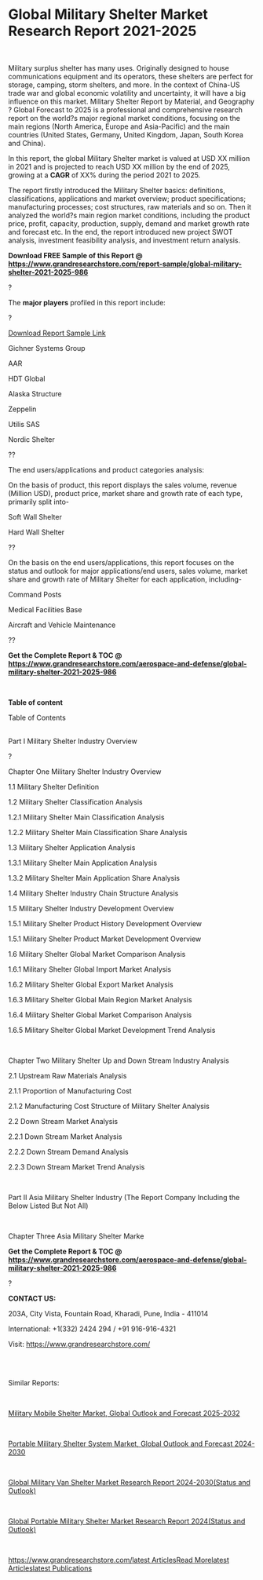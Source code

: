 <h1>Global Military Shelter Market Research Report 2021-2025</h1><br/><p>Military surplus shelter has many uses. Originally designed to house communications equipment and its operators, these shelters are perfect for storage, camping, storm shelters, and more. In the context of China-US trade war and global economic volatility and uncertainty, it will have a big influence on this market. Military Shelter Report by Material, and Geography ? Global Forecast to 2025 is a professional and comprehensive research report on the world?s major regional market conditions, focusing on the main regions (North America, Europe and Asia-Pacific) and the main countries (United States, Germany, United Kingdom, Japan, South Korea and China).</p>
 
 
 
 <p>In this report, the global Military Shelter market is valued at USD XX million in 2021 and is projected to reach USD XX million by the end of 2025, growing at a <strong>CAGR</strong> of XX% during the period 2021 to 2025.</p>
 
 
 
 <p>The report firstly introduced the Military Shelter basics: definitions, classifications, applications and market overview; product specifications; manufacturing processes; cost structures, raw materials and so on. Then it analyzed the world?s main region market conditions, including the product price, profit, capacity, production, supply, demand and market growth rate and forecast etc. In the end, the report introduced new project SWOT analysis, investment feasibility analysis, and investment return analysis.</p>
 
 
 
 <div><b>Download FREE Sample of this Report @ <a href="https://www.grandresearchstore.com/report-sample/global-military-shelter-2021-2025-986">https://www.grandresearchstore.com/report-sample/global-military-shelter-2021-2025-986</a></b></div>
 
 
 
 <p>? </p>
 
 
 
 <p>The <strong>major players</strong> profiled in this report include:</p>
 
 
 
 <p>? </p>
 
 
 
 <p><a href="https://www.grandresearchstore.com/mr-admin/report-sample/global-military-shelter-2021-2025-986">Download Report Sample Link</a></p>
 
 
 
 <p>Gichner Systems Group</p>
 
 
 
 <p>AAR</p>
 
 
 
 <p>HDT Global</p>
 
 
 
 <p>Alaska Structure</p>
 
 
 
 <p>Zeppelin</p>
 
 
 
 <p>Utilis SAS</p>
 
 
 
 <p>Nordic Shelter</p>
 
 
 
 <p>??</p>
 
 
 
 <p>The end users/applications and product categories analysis:</p>
 
 
 
 <p>On the basis of product, this report displays the sales volume, revenue (Million USD), product price, market share and growth rate of each type, primarily split into-</p>
 
 
 
 <p>Soft Wall Shelter</p>
 
 
 
 <p>Hard Wall Shelter</p>
 
 
 
 <p>??</p>
 
 
 
 <p>On the basis on the end users/applications, this report focuses on the status and outlook for major applications/end users, sales volume, market share and growth rate of Military Shelter for each application, including-</p>
 
 
 
 <p>Command Posts</p>
 
 
 
 <p>Medical Facilities Base</p>
 
 
 
 <p>Aircraft and Vehicle Maintenance</p>
 
 
 
 <p>??</p>
 
 
 
 <div><b>Get the Complete Report & TOC @ <a href="https://www.grandresearchstore.com/aerospace-and-defense/global-military-shelter-2021-2025-986">https://www.grandresearchstore.com/aerospace-and-defense/global-military-shelter-2021-2025-986</a></b></div>
 
 
 
 <p><br />
 
 <b>Table of content</b></p>
 
 
 
 <p>Table of Contents<br />
 
 <br />
 
 Part I Military Shelter Industry Overview<br />
 
 ?<br />
 
 Chapter One Military Shelter Industry Overview<br />
 
 1.1 Military Shelter Definition<br />
 
 1.2 Military Shelter Classification Analysis<br />
 
 1.2.1 Military Shelter Main Classification Analysis<br />
 
 1.2.2 Military Shelter Main Classification Share Analysis<br />
 
 1.3 Military Shelter Application Analysis<br />
 
 1.3.1 Military Shelter Main Application Analysis<br />
 
 1.3.2 Military Shelter Main Application Share Analysis<br />
 
 1.4 Military Shelter Industry Chain Structure Analysis<br />
 
 1.5 Military Shelter Industry Development Overview<br />
 
 1.5.1 Military Shelter Product History Development Overview<br />
 
 1.5.1 Military Shelter Product Market Development Overview<br />
 
 1.6 Military Shelter Global Market Comparison Analysis<br />
 
 1.6.1 Military Shelter Global Import Market Analysis<br />
 
 1.6.2 Military Shelter Global Export Market Analysis<br />
 
 1.6.3 Military Shelter Global Main Region Market Analysis<br />
 
 1.6.4 Military Shelter Global Market Comparison Analysis<br />
 
 1.6.5 Military Shelter Global Market Development Trend Analysis<br />
 
 <br />
 
 Chapter Two Military Shelter Up and Down Stream Industry Analysis<br />
 
 2.1 Upstream Raw Materials Analysis<br />
 
 2.1.1 Proportion of Manufacturing Cost<br />
 
 2.1.2 Manufacturing Cost Structure of Military Shelter Analysis<br />
 
 2.2 Down Stream Market Analysis<br />
 
 2.2.1 Down Stream Market Analysis<br />
 
 2.2.2 Down Stream Demand Analysis<br />
 
 2.2.3 Down Stream Market Trend Analysis<br />
 
 <br />
 
 Part II Asia Military Shelter Industry (The Report Company Including the Below Listed But Not All)<br />
 
 <br />
 
 Chapter Three Asia Military Shelter Marke</p>
 
 
 
 <div><b>Get the Complete Report & TOC @ <a href="https://www.grandresearchstore.com/aerospace-and-defense/global-military-shelter-2021-2025-986">https://www.grandresearchstore.com/aerospace-and-defense/global-military-shelter-2021-2025-986</a></b></div>
 
 
 
 <p>? </p>
 
 
 
 <p><b>CONTACT US:</b><br />
 
 203A, City Vista, Fountain Road, Kharadi, Pune, India - 411014<br />
 
 International: +1(332) 2424 294 / +91 916-916-4321<br />
 
 Visit: <a href="https://www.grandresearchstore.com/">https://www.grandresearchstore.com/</a><br />
 
 <br />
 
 <br />
 
 Similar Reports:<br />
 
 <br />
 
 <a href="https://www.grandresearchstore.com/machines/global-military-mobile-shelter-forecast-2025-2032-475">Military Mobile Shelter Market, Global Outlook and Forecast 2025-2032</a><br />
 
 <br />
 
 <a href="https://www.grandresearchstore.com/machines/global-portable-military-shelter-system-forecast-2024-2030-234">Portable Military Shelter System Market, Global Outlook and Forecast 2024-2030</a><br />
 
 <br />
 
 <a href="https://www.grandresearchstore.com/machines/global-military-van-shelter-2024-2030-376">Global Military Van Shelter Market Research Report 2024-2030(Status and Outlook)</a><br />
 
 <br />
 
 <a href="https://www.grandresearchstore.com/machines/global-portable-military-shelter-2024-599">Global Portable Military Shelter Market Research Report 2024(Status and Outlook)</a><br />
 
 <br />
 
 <a href="https://gyeongbokgung.com">https://www.grandresearchstore.com/</a><a href="https://hallyeomaritime.com">latest Articles</a><a href="https://jingwansa.com">Read More</a><a href="https://nguoiviet.jp/">latest Articles</a><a href="https://www.intelmarketresearch.com/">latest Publications</a></p>